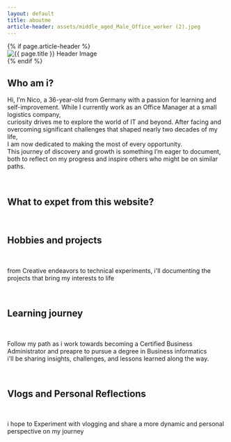 ```yaml
---
layout: default
title: aboutme
article-header: assets/middle_aged_Male_Office_worker (2).jpeg
---
```

<div class="wrapper">
{% if page.article-header %}
<div class="profimage">
        <img src="{{ page.article-header | relative_url }}" alt="{{ page.title }} Header Image" class="test">
        </div>
        {% endif %}

<article>

<h2> Who am i? </h2>
<p> Hi, I’m Nico, a 36-year-old from Germany with a passion for learning and self-improvement.
While I currently work as an Office Manager at a small logistics company,<br> curiosity drives me to explore the world of IT and beyond.
After facing and overcoming significant challenges that shaped nearly two decades of my life, <br>
I am now dedicated to making the most of every opportunity. <br>
This journey of discovery and growth is something I’m eager to document,
both to reflect on my progress and inspire others who might be on similar paths. </P>
<br>
<h2> What to expet from this website? </h2>
<br>
<h2>Hobbies and projects</h2>
<br>
<p>from Creative endeavors to technical experiments, i'll documenting the projects that bring my interests to life</p>
<br>
<h2>Learning journey</h2>
<br>
<p>Follow my path as i work towards becoming a Certified Business Administrator and preapre to pursue a degree in Business informatics <br> i'll be sharing insights, challenges, and lessons learned along the way. </p>
<br>
<h2>Vlogs and Personal Reflections</h2>
<br>
<p> i hope to Experiment with vlogging and share a more dynamic and personal perspective on my journey</p>

</article>
</div>